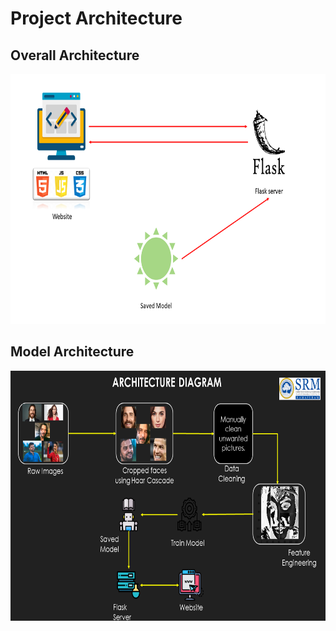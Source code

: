 # Project Architecture

## Overall Architecture

<div align="center">
  <img src="https://github.com/Swamibhuvanesan/Other-works/blob/main/resource/Project%20Architecture.png" width="700" height="400" alt="png">
</div>

## Model Architecture

<div align="center">
  <img src="https://github.com/Swamibhuvanesan/Other-works/blob/main/resource/Model%20Architecture.png" width="700" height="400" alt="png">
</div>

